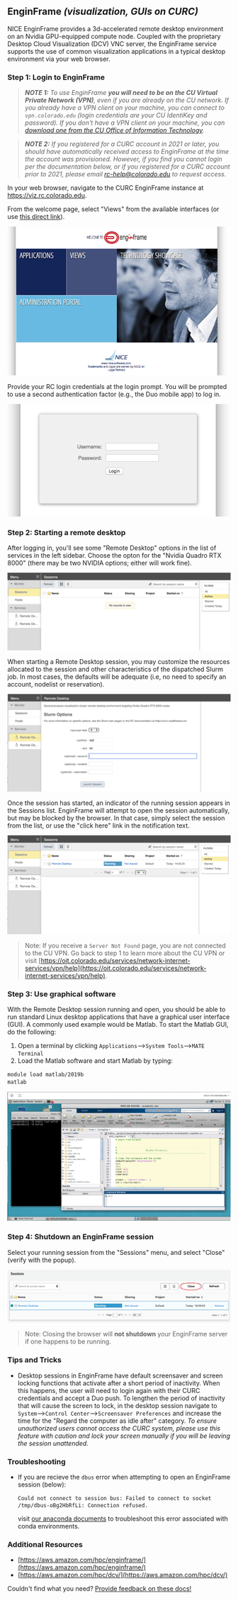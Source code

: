 ## EnginFrame _(visualization, GUIs on CURC)_

NICE EnginFrame provides a 3d-accelerated remote desktop environment on an Nvidia GPU-equipped compute node. Coupled with the proprietary Desktop Cloud Visualization (DCV) VNC server, the EnginFrame service supports the use of common visualization applications in a typical desktop environment via your web browser.


### Step 1: Login to EnginFrame

> **_NOTE 1:_** _To use EnginFrame **you will need to be on the CU Virtual Private Network (VPN)**, even if you are already on the CU network. If you already have a VPN client on your machine, you can connect to `vpn.colorado.edu` (login credentials are your CU IdentiKey and password). If you don't have a VPN client on your machine, you can <a href="https://oit.colorado.edu/services/network-internet-services/vpn/help" target="_blank">download one from the CU Office of Information Technology</a>._

> **_NOTE 2:_** _If you registered for a CURC account in 2021 or later, you should have automatically received access to EnginFrame at the time the account was provisioned. However, if you find you cannot login per the documentation below, or if you registered for a CURC account prior to 2021, please email [rc-help@colorado.edu](mailto:rc-help@colorado.edu) to request access._

In your web browser, navigate to the CURC EnginFrame instance at
<a href="https://viz.rc.colorado.edu" target="_blank">https://viz.rc.colorado.edu</a>.

From the welcome page, select "Views" from the available interfaces (or use <a href="https://viz.rc.colorado.edu/enginframe/vdi/vdi.xml" target="_blank">this direct link</a>).

![](enginframe/welcome.png)

Provide your RC login credentials at the login prompt. You will be
prompted to use a second authentication factor (e.g., the Duo mobile
app) to log in.

![](enginframe/login.png)


### Step 2: Starting a remote desktop

After logging in, you'll see some "Remote Desktop" options in the list of services in
the left sidebar. Choose the opton for the "Nvidia Quadro RTX 8000" (there may be two NVIDIA options; either will work fine). 

![](enginframe/vdi_new.png)

When starting a Remote Desktop session, you may customize the resources allocated to the session and other characteristics of the dispatched Slurm job. In most cases, the defaults will be adequate (i.e, no need to specify an account, nodelist or reservation).

![](enginframe/remote-desktop_new.png)

Once the session has started, an indicator of the running session appears in the Sessions list. EnginFrame will attempt to open the session automatically, but may be blocked by the browser. In that case, simply select the session from the list, or use the "click here" link in the notification text.

![](enginframe/session_new.png)

> Note: If you receive a `Server Not Found` page, you are not connected to the CU VPN. Go back to step 1 to learn more about the CU VPN or visit [https://oit.colorado.edu/services/network-internet-services/vpn/help](https://oit.colorado.edu/services/network-internet-services/vpn/help).



### Step 3: Use graphical software

With the Remote Desktop session running and open, you should be able to run standard Linux desktop applications that have a graphical user interface (GUI). A commonly used example would be Matlab. To start the Matlab GUI, do the following:

1. Open a terminal by clicking `Applications`-->`System Tools`-->`MATE Terminal`
2. Load the Matlab software and start Matlab by typing:

```bash
module load matlab/2019b
matlab
```
![](enginframe/matlab_enginframe.png)

### Step 4: Shutdown an EnginFrame session
Select your running session from the "Sessions" menu, and select "Close" (verify with the popup).

![](enginframe/shutdown.png)

> Note: Closing the browser will **not shutdown** your EnginFrame server if one happens to be running.


### Tips and Tricks

* Desktop sessions in EnginFrame have default screensaver and screen locking functions that activate after a short period of inactivity.  When this happens, the user will need to login again with their CURC credentials and accept a Duo push. To lengthen the period of inactivity that will cause the screen to lock, in the desktop session navigate to `System`-->`Control Center`-->`Screensaver Preferences` and increase the time for the "Regard the computer as idle after" category. _To ensure unauthorized users cannot access the CURC system, please use this feature with caution and lock your screen manually if you will be leaving the session unattended._

### Troubleshooting
* If you are recieve the `dbus` error when attempting to open an EnginFrame session (below):
	```
	Could not connect to session bus: Failed to connect to socket /tmp/dbus-oBg2HbRfLi: Connection refused.
	``` 
	visit [our anaconda documents](../software/python.html#dbus-error) to troubleshoot this error associated with conda environments.

### Additional Resources

* [https://aws.amazon.com/hpc/enginframe/](https://aws.amazon.com/hpc/enginframe/) 
* [https://aws.amazon.com/hpc/dcv/](https://aws.amazon.com/hpc/dcv/) 

Couldn't find what you need? [Provide feedback on these docs!](https://forms.gle/bSQEeFrdvyeQWPtW9)
